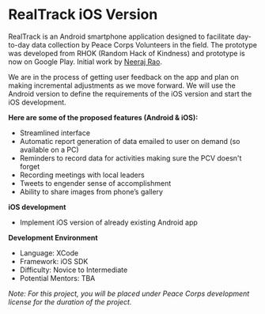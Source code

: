 # RealTrack iOS Version

RealTrack is an Android smartphone application designed to facilitate day-to-day data collection by Peace Corps Volunteers in the field. The prototype was developed from RHOK (Random Hack of Kindness) and prototype is now on Google Play. Initial work by [Neeraj Rao](https://github.com/neeraj2608/realtrack). 

We are in the process of getting user feedback on the app and plan on making incremental adjustments as we move forward. We will use the Android version to define the requirements of the iOS version and start the iOS development.

**Here are some of the proposed features (Android & iOS):**
* Streamlined interface
* Automatic report generation of data emailed to user on demand (so available on a PC)
* Reminders to record data for activities making sure the PCV doesn't forget
* Recording meetings with local leaders
* Tweets to engender sense of accomplishment
* Ability to share images from phone’s gallery

**iOS development**
* Implement iOS version of already existing Android app

**Development Environment**
* Language: XCode
* Framework: iOS SDK
* Difficulty: Novice to Intermediate
* Potential Mentors: TBA

_Note: For this project, you will be placed under Peace Corps development license for the duration of the project._